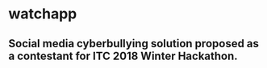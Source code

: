 # watchapp
## Social media cyberbullying solution proposed as a contestant for ITC 2018 Winter Hackathon.